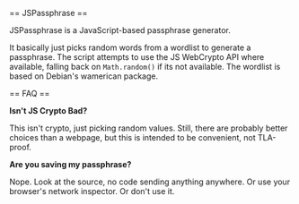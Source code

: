 == JSPassphrase ==

JSPassphrase is a JavaScript-based passphrase generator.

It basically just picks random words from a wordlist to generate a passphrase.
The script attempts to use the JS WebCrypto API where available, falling back
on `Math.random()` if its not available.  The wordlist is based on Debian's
wamerican package.

== FAQ ==

**Isn't JS Crypto Bad?**

This isn't crypto, just picking random values.  Still, there are probably better
choices than a webpage, but this is intended to be convenient, not TLA-proof.

**Are you saving my passphrase?**

Nope.  Look at the source, no code sending anything anywhere.  Or use your
browser's network inspector.  Or don't use it.

